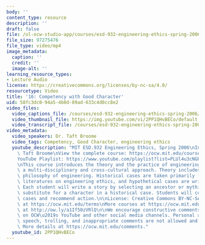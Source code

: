 ```yaml
---
body: ''
content_type: resource
description: ''
draft: false
file: /ol-ocw-studio-app/courses/esd-932-engineering-ethics-spring-2006/mitesd_932s06_lec16_360p_16_9.mp4
file_size: 97275476
file_type: video/mp4
image_metadata:
  caption: ''
  credit: ''
  image-alt: ''
learning_resource_types:
- Lecture Audio
license: https://creativecommons.org/licenses/by-nc-sa/4.0/
resourcetype: Video
title: '16: Competency with Good Character'
uid: 58fc3dc0-94a5-4b0d-89ad-633c4d0cc8e2
video_files:
  video_captions_file: /courses/esd-932-engineering-ethics-spring-2006/1RMVZDwCrhTSZiCrEePT7OIx7o1g2mibp_transcript.webvtt
  video_thumbnail_file: https://img.youtube.com/vi/2PP1QHvBECo/default.jpg
  video_transcript_file: /courses/esd-932-engineering-ethics-spring-2006/1RMVZDwCrhTSZiCrEePT7OIx7o1g2mibp_transcript.pdf
video_metadata:
  video_speakers: Dr. Taft Broome
  video_tags: Competency, Good Character, engineering ethics
  youtube_description: "MIT ESD.932 Engineering Ethics, Spring 2006\nInstructor: Dr.\
    \ Taft Broome\nView the complete course: https://ocw.mit.edu/courses/esd-932-engineering-ethics-spring-2006/\n\
    YouTube Playlist: https://www.youtube.com/playlist?list=PLUl4u3cNGP61YF5HCMnGUwJ8D-PNNs3OR\n\
    \nThis course introduces the theory and the practice of engineering ethics using\
    \ a multi-disciplinary and cross-cultural approach. Theory includes ethics and\
    \ philosophy of engineering. Historical cases are taken primarily from the scholarly\
    \ literatures on engineering ethics, and hypothetical cases are written by students.\
    \ Each student will write a story by selecting an ancestor or mythic hero as a\
    \ substitute for a character in a historical case. Students will compare these\
    \ cases and recommend action.\n\nLicense: Creative Commons BY-NC-SA\nMore information\
    \ at https://ocw.mit.edu/terms\nMore courses at https://ocw.mit.edu\nSupport OCW\
    \ at http://ow.ly/a1If50zVRlQ\n\nWe encourage constructive comments and discussion\
    \ on OCW\u2019s YouTube and other social media channels. Personal attacks, hate\
    \ speech, trolling, and inappropriate comments are not allowed and may be removed.\
    \ More details at https://ocw.mit.edu/comments."
  youtube_id: 2PP1QHvBECo
---
```

